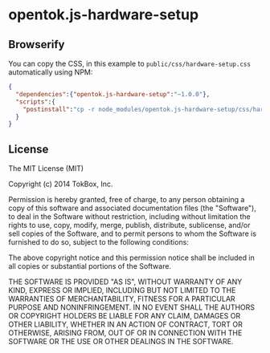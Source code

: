opentok.js-hardware-setup
=========================

Browserify
----------

You can copy the CSS, in this example to `public/css/hardware-setup.css` automatically using NPM:

```json
{
  "dependencies":{"opentok.js-hardware-setup":"~1.0.0"},
  "scripts":{
    "postinstall":"cp -r node_modules/opentok.js-hardware-setup/css/hardware-setup.css public/css/hardware-setup.css"
  }
}
```

License
-------

The MIT License (MIT)

Copyright (c) 2014 TokBox, Inc.

Permission is hereby granted, free of charge, to any person obtaining a copy
of this software and associated documentation files (the "Software"), to deal
in the Software without restriction, including without limitation the rights
to use, copy, modify, merge, publish, distribute, sublicense, and/or sell
copies of the Software, and to permit persons to whom the Software is
furnished to do so, subject to the following conditions:

The above copyright notice and this permission notice shall be included in all
copies or substantial portions of the Software.

THE SOFTWARE IS PROVIDED "AS IS", WITHOUT WARRANTY OF ANY KIND, EXPRESS OR
IMPLIED, INCLUDING BUT NOT LIMITED TO THE WARRANTIES OF MERCHANTABILITY,
FITNESS FOR A PARTICULAR PURPOSE AND NONINFRINGEMENT. IN NO EVENT SHALL THE
AUTHORS OR COPYRIGHT HOLDERS BE LIABLE FOR ANY CLAIM, DAMAGES OR OTHER
LIABILITY, WHETHER IN AN ACTION OF CONTRACT, TORT OR OTHERWISE, ARISING FROM,
OUT OF OR IN CONNECTION WITH THE SOFTWARE OR THE USE OR OTHER DEALINGS IN THE
SOFTWARE.

